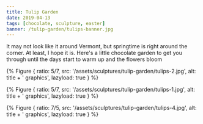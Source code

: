 ```yaml
---
title: Tulip Garden
date: 2019-04-13
tags: [chocolate, sculpture, easter]
banner: /tulip-garden/tulips-banner.jpg
---
```


It may not look like it around Vermont, but springtime is right around the corner. At least, I hope it is. Here's a little chocolate garden to get you through until the days start to warm up and the flowers bloom 

{% Figure {
    ratio: 5/7,
    src: '/assets/sculptures/tulip-garden/tulips-2.jpg',
    alt: title + ' graphics',
    lazyload: true
} %}

{% Figure {
    ratio: 5/7,
    src: '/assets/sculptures/tulip-garden/tulips-1.jpg',
    alt: title + ' graphics',
    lazyload: true
} %}

{% Figure {
    ratio: 7/5,
    src: '/assets/sculptures/tulip-garden/tulips-4.jpg',
    alt: title + ' graphics',
    lazyload: true
} %}